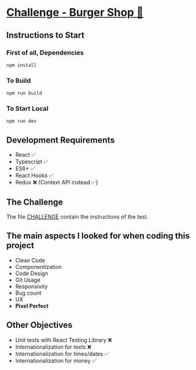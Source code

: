 # [Challenge - Burger Shop 🔗](https://challenge-burger.vercel.app/)

## Instructions to Start

### First of all, Dependencies

```shell
npm install
```

### To Build

```shell
npm run build
```

### To Start Local

```shell
npm run dev
```

## Development Requirements

- React ✅
- Typescript ✅
- ES6+ ✅
- React Hooks ✅
- Redux ❌ (Context API instead ✅)

## The Challenge

The file [CHALLENGE](CHALLENGE.md) contain the instructions of the test.

## The main aspects I looked for when coding this project

- Clean Code
- Componentization
- Code Design
- Git Usage
- Responsivity
- Bug count
- UX
- **Pixel Perfect**

## Other Objectives

- Unit tests with React Testing Library ❌
- Internationalization for texts ❌
- Internationalization for times/dates ✅
- Internationalization for money ✅
